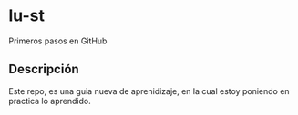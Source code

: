 # lu-st
Primeros pasos en GitHub

## Descripción
Este repo, es una guia nueva de aprenidizaje,
en la cual estoy poniendo en practica lo aprendido.

